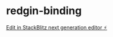 # redgin-binding

[Edit in StackBlitz next generation editor ⚡️](https://stackblitz.com/~/github.com/josnin/redgin-binding)
